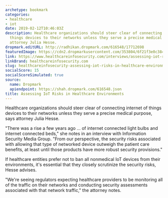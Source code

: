 ```yaml
---
archetype: bookmark
categories:
- healthcare
- iot
date: 2019-02-12T10:46:03Z
description: Healthcare organizations should steer clear of connecting internet of
  things devices to their networks unless they serve a precise medical purpose, says
  attorney Julia Hesse.
dropmark.editURL: http://radhikan.dropmark.com/616548/17712698
featuredImage: https://cdn2.dropmarkusercontent.com/353804/6f21f3e0c384d03deb215547633aaf2144dbcd99d9d1b50aab6b9f090e927b6d/thumbnail/assessing-iot-risks-in-healthcare-environments-showcase_image-7-i-424.jpg?Expires=1557430063&Signature=AzWAty5jDcikf-KmEP0MTTnm9a6nW7cVczqb-MpABgUBmPS979fGF~O1wmmwAxqoN~LVW4Vx3hKKhIiGxm0QDeSUQCDRzjv8Tu4RTlVLX4GRg-Yaoe2Hv7f5kcub98Z2ZisNOHox8RSPT1bZRVHXAomrXqyZ6phXlPQ50tKKc3inkLeYpTV~61jnuivFhwdl3IQsKKxylL5rUHz84FU10Cztf5G0jnHaUbHKWqYPSLjx43I2eSLBg1w6hiMWkOAKfaNWR67x2eaia1fSOQWOnO7pXxzJtTuRx~PBd3dVl6zMn5rTc4bIdVxQsfGIizdqd9oeB58xr1abWVQ4koQ0Pw__&Key-Pair-Id=APKAITQYWVEN757ZA4KQ
link: https://www.healthcareinfosecurity.com/interviews/assessing-iot-risks-in-healthcare-environments-i-4246
linkBrand: healthcareinfosecurity.com
slug: healthcareinfosecurity-assessing-iot-risks-in-healthcare-environments
socialScore: 15
socialScoreSimulated: true
source:
  name: Dropmark
  apiendpoint: https://shah.dropmark.com/616548.json
title: Assessing IoT Risks in Healthcare Environments
---
```

Healthcare organizations should steer clear of connecting internet of things devices to their networks unless they serve a precise medical purpose, says attorney Julia Hesse.

"There was a rise a few years ago ... of internet connected light bulbs and internet connected beds," she notes in an interview with Information Security Media Group. "From our perspective, the security risks associated with allowing that type of networked device outweigh the patient care benefits, at least until those products have more robust security provisions."

If healthcare entities prefer not to ban all nonmedical IoT devices from their environments, it's essential that they closely scrutinize the security risks, Hesse advises.

"We're seeing regulators expecting healthcare providers to be monitoring all of the traffic on their networks and conducting security assessments associated with that network traffic," the attorney notes.

